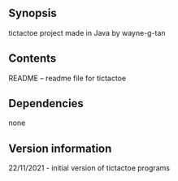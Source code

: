## Synopsis
tictactoe project made in Java by wayne-g-tan
## Contents
README – readme file for tictactoe
## Dependencies
none
## Version information
22/11/2021 - initial version of tictactoe programs
